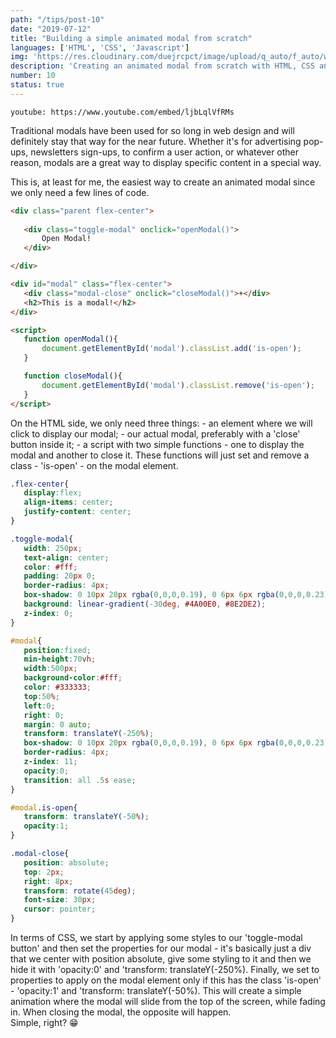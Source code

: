 ```yaml
---
path: "/tips/post-10"
date: "2019-07-12"
title: "Building a simple animated modal from scratch"
languages: ['HTML', 'CSS', 'Javascript']
img: 'https://res.cloudinary.com/duejrcpct/image/upload/q_auto/f_auto/w_1000/v1586600782/tips/10-1_vdgvqd.jpg'
description: 'Creating an animated modal from scratch with HTML, CSS and Javascript'
number: 10
status: true
---
```


`youtube: https://www.youtube.com/embed/ljbLqlVfRMs`

Traditional modals have been used for so long in web design and will definitely stay that way for the near future. Whether it's for advertising pop-ups, newsletters sign-ups, to confirm a user action, or whatever other reason, modals are a great way to display specific content in a special way.

This is, at least for me, the easiest way to create an animated modal since we only need a few lines of code.

 ```html
 <div class="parent flex-center">
            
    <div class="toggle-modal" onclick="openModal()">
        Open Modal!
    </div>

</div>

<div id="modal" class="flex-center">
    <div class="modal-close" onclick="closeModal()">+</div>
    <h2>This is a modal!</h2>
</div>

<script>
    function openModal(){
        document.getElementById('modal').classList.add('is-open');
    }

    function closeModal(){
        document.getElementById('modal').classList.remove('is-open');
    }
</script>
 ```

On the HTML side, we only need three things: - an element where we will click to display our modal; - our actual modal, preferably with a 'close' button inside it; - a script with two simple functions - one to display the modal and another to close it.
These functions will just set and remove a class - 'is-open' - on the modal element.


 ```css
.flex-center{
    display:flex;
    align-items: center;
    justify-content: center;
}

.toggle-modal{
    width: 250px;
    text-align: center;
    color: #fff;
    padding: 20px 0;
    border-radius: 4px;
    box-shadow: 0 10px 20px rgba(0,0,0,0.19), 0 6px 6px rgba(0,0,0,0.23);
    background: linear-gradient(-30deg, #4A00E0, #8E2DE2);
    z-index: 0;
}

#modal{
    position:fixed;
    min-height:70vh;
    width:500px;
    background-color:#fff;
    color: #333333;
    top:50%;
    left:0;
    right: 0;
    margin: 0 auto;
    transform: translateY(-250%);
    box-shadow: 0 10px 20px rgba(0,0,0,0.19), 0 6px 6px rgba(0,0,0,0.23);
    border-radius: 4px;
    z-index: 11;
    opacity:0;
    transition: all .5s ease;
}

#modal.is-open{
    transform: translateY(-50%);
    opacity:1;
}

.modal-close{
    position: absolute;
    top: 2px;
    right: 8px;
    transform: rotate(45deg);
    font-size: 30px;
    cursor: pointer;
}
 ```

In terms of CSS, we start by applying some styles to our 'toggle-modal button' and then set the properties for our modal - it's basically just a div that we center with position absolute, give some styling to it and then we hide it with 'opacity:0' and 'transform: translateY(-250%).
Finally, we set to properties to apply on the modal element only if this has the class 'is-open' - 'opacity:1' and 'transform: translateY(-50%). This will create a simple animation where the modal will slide from the top of the screen, while fading in. When closing the modal, the opposite will happen.  
Simple, right? 😁